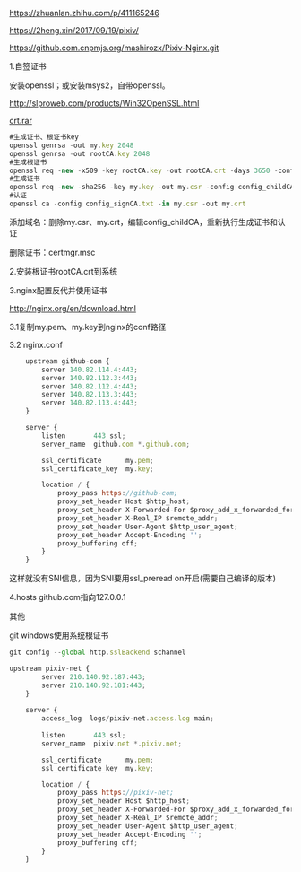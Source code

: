 https://zhuanlan.zhihu.com/p/411165246

https://2heng.xin/2017/09/19/pixiv/



https://github.com.cnpmjs.org/mashirozx/Pixiv-Nginx.git



1.自签证书

安装openssl；或安装msys2，自带openssl。

http://slproweb.com/products/Win32OpenSSL.html

[crt.rar](assets/crt.rar)

```javascript
#生成证书、根证书key
openssl genrsa -out my.key 2048
openssl genrsa -out rootCA.key 2048
#生成根证书
openssl req -new -x509 -key rootCA.key -out rootCA.crt -days 3650 -config config_rootCA.txt
#生成证书
openssl req -new -sha256 -key my.key -out my.csr -config config_childCA.txt
#认证
openssl ca -config config_signCA.txt -in my.csr -out my.crt
```

添加域名：删除my.csr、my.crt，编辑config_childCA，重新执行生成证书和认证

删除证书：certmgr.msc



2.安装根证书rootCA.crt到系统



3.nginx配置反代并使用证书

http://nginx.org/en/download.html

3.1复制my.pem、my.key到nginx的conf路径

3.2 nginx.conf

```javascript
    upstream github-com {
		server 140.82.114.4:443;
		server 140.82.112.3:443;
		server 140.82.112.4:443;
		server 140.82.113.3:443;
		server 140.82.113.4:443;
	}

    server {
        listen       443 ssl;
        server_name  github.com *.github.com;

        ssl_certificate      my.pem;
        ssl_certificate_key  my.key;

        location / {
            proxy_pass https://github-com;
			proxy_set_header Host $http_host;
			proxy_set_header X-Forwarded-For $proxy_add_x_forwarded_for;
			proxy_set_header X-Real_IP $remote_addr;
			proxy_set_header User-Agent $http_user_agent;
			proxy_set_header Accept-Encoding '';
			proxy_buffering off;
        }
    }
```

这样就没有SNI信息，因为SNI要用ssl_preread on开启(需要自己编译的版本)



4.hosts github.com指向127.0.0.1



其他

git windows使用系统根证书

```javascript
git config --global http.sslBackend schannel
```



```javascript
upstream pixiv-net {
		server 210.140.92.187:443;
		server 210.140.92.181:443;
	}
	
	server {
		access_log  logs/pixiv-net.access.log main;
		
		listen       443 ssl;
		server_name  pixiv.net *.pixiv.net;

		ssl_certificate      my.pem;
		ssl_certificate_key  my.key;

		location / {
			proxy_pass https://pixiv-net;
			proxy_set_header Host $http_host;
			proxy_set_header X-Forwarded-For $proxy_add_x_forwarded_for;
			proxy_set_header X-Real_IP $remote_addr;
			proxy_set_header User-Agent $http_user_agent;
			proxy_set_header Accept-Encoding '';
			proxy_buffering off;
		}
	}
```

